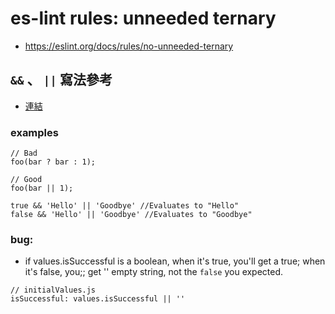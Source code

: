 # es-lint rules: unneeded ternary

- https://eslint.org/docs/rules/no-unneeded-ternary

## `&&`  、 `||`  寫法參考

- [連結](https://stackoverflow.com/questions/51051571/what-is-the-difference-between-using-and-over-a-ternary-operator)

### examples

```
// Bad
foo(bar ? bar : 1);

// Good
foo(bar || 1);
```

```
true && 'Hello' || 'Goodbye' //Evaluates to "Hello"
false && 'Hello' || 'Goodbye' //Evaluates to "Goodbye"
```

### bug:
- if values.isSuccessful is a boolean, when it's true, you'll get a true; when it's false, you;; get '' empty string, not the `false` you expected.
```
// initialValues.js
isSuccessful: values.isSuccessful || ''
```
